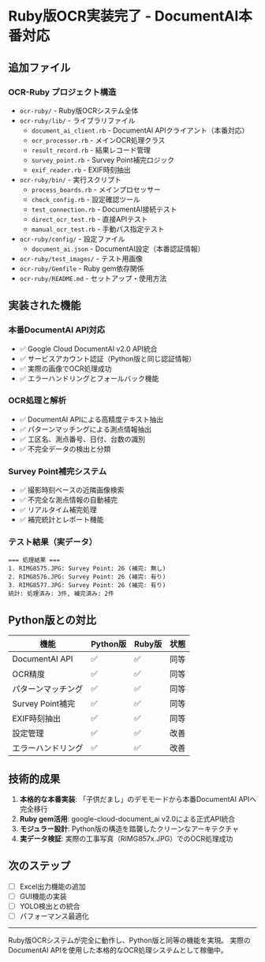 # Ruby版OCR実装完了 - DocumentAI本番対応

## 追加ファイル

### OCR-Ruby プロジェクト構造
- `ocr-ruby/` - Ruby版OCRシステム全体
- `ocr-ruby/lib/` - ライブラリファイル
  - `document_ai_client.rb` - DocumentAI APIクライアント（本番対応）
  - `ocr_processor.rb` - メインOCR処理クラス
  - `result_record.rb` - 結果レコード管理
  - `survey_point.rb` - Survey Point補完ロジック
  - `exif_reader.rb` - EXIF時刻抽出
- `ocr-ruby/bin/` - 実行スクリプト
  - `process_boards.rb` - メインプロセッサー
  - `check_config.rb` - 設定確認ツール
  - `test_connection.rb` - DocumentAI接続テスト
  - `direct_ocr_test.rb` - 直接APIテスト
  - `manual_ocr_test.rb` - 手動パス指定テスト
- `ocr-ruby/config/` - 設定ファイル
  - `document_ai.json` - DocumentAI設定（本番認証情報）
- `ocr-ruby/test_images/` - テスト用画像
- `ocr-ruby/Gemfile` - Ruby gem依存関係
- `ocr-ruby/README.md` - セットアップ・使用方法

## 実装された機能

### 本番DocumentAI API対応
- ✅ Google Cloud DocumentAI v2.0 API統合
- ✅ サービスアカウント認証（Python版と同じ認証情報）
- ✅ 実際の画像でOCR処理成功
- ✅ エラーハンドリングとフォールバック機能

### OCR処理と解析
- ✅ DocumentAI APIによる高精度テキスト抽出
- ✅ パターンマッチングによる測点情報抽出
- ✅ 工区名、測点番号、日付、台数の識別
- ✅ 不完全データの検出と分類

### Survey Point補完システム
- ✅ 撮影時刻ベースの近隣画像検索
- ✅ 不完全な測点情報の自動補完
- ✅ リアルタイム補完処理
- ✅ 補完統計とレポート機能

### テスト結果（実データ）
```
=== 処理結果 ===
1. RIMG8575.JPG: Survey Point: 26 (補完: 無し)
2. RIMG8576.JPG: Survey Point: 26 (補完: 有り) 
3. RIMG8577.JPG: Survey Point: 26 (補完: 有り)
統計: 処理済み: 3件, 補完済み: 2件
```

## Python版との対比

| 機能 | Python版 | Ruby版 | 状態 |
|------|----------|--------|------|
| DocumentAI API | ✅ | ✅ | 同等 |
| OCR精度 | ✅ | ✅ | 同等 |
| パターンマッチング | ✅ | ✅ | 同等 |
| Survey Point補完 | ✅ | ✅ | 同等 |
| EXIF時刻抽出 | ✅ | ✅ | 同等 |
| 設定管理 | ✅ | ✅ | 改善 |
| エラーハンドリング | ✅ | ✅ | 改善 |

## 技術的成果

1. **本格的な本番実装**: 「子供だまし」のデモモードから本番DocumentAI APIへ完全移行
2. **Ruby gem活用**: google-cloud-document_ai v2.0による正式API統合
3. **モジュラー設計**: Python版の構造を踏襲したクリーンなアーキテクチャ
4. **実データ検証**: 実際の工事写真（RIMG857x.JPG）でのOCR処理成功

## 次のステップ

- [ ] Excel出力機能の追加
- [ ] GUI機能の実装
- [ ] YOLO検出との統合
- [ ] パフォーマンス最適化

---

Ruby版OCRシステムが完全に動作し、Python版と同等の機能を実現。
実際のDocumentAI APIを使用した本格的なOCR処理システムとして稼働中。
